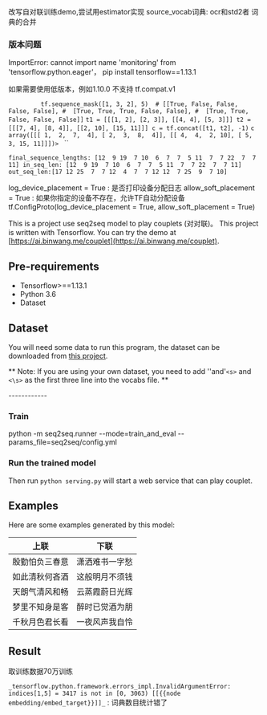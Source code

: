 改写自对联训练demo,尝试用estimator实现
source_vocab词典: ocr和std2者 词典的合并

### 版本问题
ImportError: cannot import name 'monitoring' from 'tensorflow.python.eager'，
pip install tensorflow==1.13.1

如果需要使用低版本，例如1.10.0 不支持 tf.compat.v1

`        
 tf.sequence_mask([1, 3, 2], 5)  # [[True, False, False, False, False],
                                 #  [True, True, True, False, False],
                                  #  [True, True, False, False, False]]`
`t1 = [[[1, 2], [2, 3]], [[4, 4], [5, 3]]]
t2 = [[[7, 4], [8, 4]], [[2, 10], [15, 11]]]
c = tf.concat([t1, t2], -1)`
` c array([[[ 1,  2,  7,  4],
        [ 2,  3,  8,  4]],
       [[ 4,  4,  2, 10],
        [ 5,  3, 15, 11]]])>  ` ``  


`final_sequence_lengths: [12  9 19  7 10  6  7  7  5 11  7  7 22  7  7 11]
in_seq_len: [12  9 19  7 10  6  7  7  5 11  7  7 22  7  7 11]
out_seq_len:[17 12 25  7  7 12  4  7  7 12 12  7 25  9  7 10]   `

log_device_placement = True : 是否打印设备分配日志
allow_soft_placement = True : 如果你指定的设备不存在，允许TF自动分配设备
tf.ConfigProto(log_device_placement = True, allow_soft_placement = True)

This is a project use seq2seq model to play couplets (对对联)。 This project is written with Tensorflow. 
You can try the demo at [https://ai.binwang.me/couplet](https://ai.binwang.me/couplet).

Pre-requirements
--------------

* Tensorflow>==1.13.1
* Python 3.6
* Dataset


Dataset
-----------

You will need some data to run this program, 
the dataset can be downloaded from [this project](https://github.com/wb14123/couplet-dataset).

** Note: If you are using your own dataset, you need to add '<blank>'and'`<s>` and `<\s>` as the first three line into the vocabs file. **

<blank>
<s>
</s>
------------

### Train

python -m seq2seq.runner --mode=train_and_eval --params_file=seq2seq/config.yml


### Run the trained model

Then run `python serving.py` will start a web service that can play couplet.


Examples
-------------
Here are some examples generated by this model:

| 上联                        | 下联                |
|-----------------------------|--------------------|
| 殷勤怕负三春意                | 潇洒难书一字愁        |
| 如此清秋何吝酒                | 这般明月不须钱        |
| 天朗气清风和畅                | 云蒸霞蔚日光辉        |
| 梦里不知身是客                | 醉时已觉酒为朋        |
| 千秋月色君长看                | 一夜风声我自怜        |

Result
-------------
取训练数据70万训练

`_tensorflow.python.framework.errors_impl.InvalidArgumentError: indices[1,5] = 3417 is not in [0, 3063)
	 [[{{node embedding/embed_target}}]]_` : 词典数目统计错了